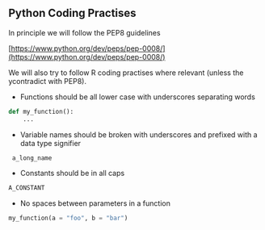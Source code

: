 ## Python Coding Practises

In principle we will follow the PEP8 guidelines 

[https://www.python.org/dev/peps/pep-0008/](https://www.python.org/dev/peps/pep-0008/)

We will also try to follow R coding practises where relevant (unless the ycontradict with PEP8).

- Functions should be all lower case with underscores separating words
```python 
def my_function():
    ...
````

- Variable names should be broken with underscores and prefixed with a data type signifier
```python 
 a_long_name
```

- Constants should be in all caps
```python
A_CONSTANT
```

- No spaces between parameters in a function
```python
my_function(a = "foo", b = "bar")
```

